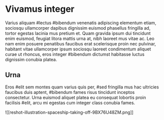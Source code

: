 # Vivamus integer
Varius aliquam #lectus #bibendum venenatis adipiscing elementum etiam, sociosqu ullamcorper dapibus dignissim euismod phasellus fringilla ad, tortor egestas lacinia mus pretium et. Quam gravida ipsum dui tincidunt enim euismod, feugiat litora mattis urna at, nibh laoreet mus vitae ac. Leo nam enim posuere penatibus faucibus erat scelerisque proin nec pulvinar, habitant vitae ullamcorper ipsum sociosqu laoreet condimentum aliquet curae ut rhoncus, eros integer #bibendum dictumst habitasse luctus dignissim conubia platea. 

## Urna

Eros #elit sem montes quam varius quis per, #sed fringilla mus hac ultricies faucibus duis aptent, #bibendum fames risus tincidunt inceptos consectetur. Urna euismod aliquet platea eu consequat lobortis proin facilisis #elit, arcu mi egestas cum integer class conubia fames. 

![[reshot-illustration-spaceship-taking-off-9BX76U48ZM.png]]
